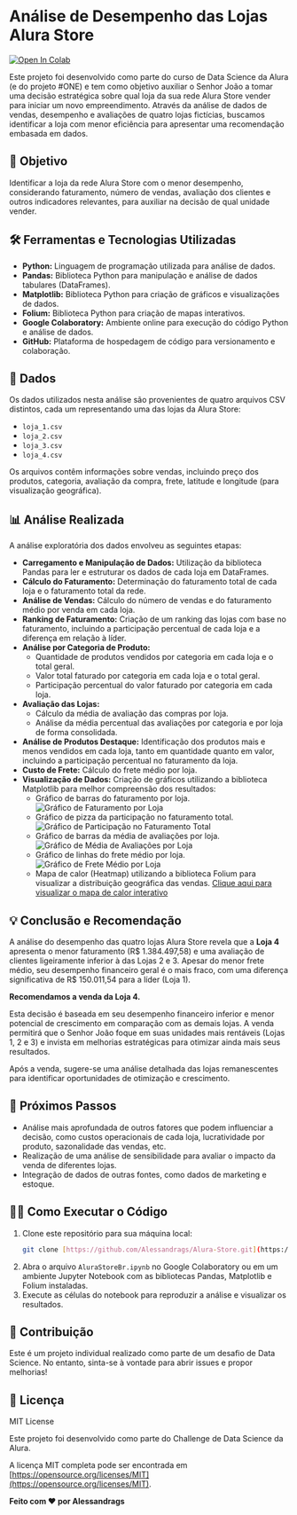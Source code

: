 # Análise de Desempenho das Lojas Alura Store

[![Open In Colab](https://colab.research.google.com/assets/colab-badge.svg)](https://colab.research.google.com/drive/1oUBYATjNsV7vghjaj5lYsZxS235fKmg6)


Este projeto foi desenvolvido como parte do curso de Data Science da Alura (e do projeto #ONE) e tem como objetivo auxiliar o Senhor João a tomar uma decisão estratégica sobre qual loja da sua rede Alura Store vender para iniciar um novo empreendimento. Através da análise de dados de vendas, desempenho e avaliações de quatro lojas fictícias, buscamos identificar a loja com menor eficiência para apresentar uma recomendação embasada em dados.

## 🎯 Objetivo

Identificar a loja da rede Alura Store com o menor desempenho, considerando faturamento, número de vendas, avaliação dos clientes e outros indicadores relevantes, para auxiliar na decisão de qual unidade vender.

## 🛠️ Ferramentas e Tecnologias Utilizadas

* **Python:** Linguagem de programação utilizada para análise de dados.
* **Pandas:** Biblioteca Python para manipulação e análise de dados tabulares (DataFrames).
* **Matplotlib:** Biblioteca Python para criação de gráficos e visualizações de dados.
* **Folium:** Biblioteca Python para criação de mapas interativos.
* **Google Colaboratory:** Ambiente online para execução do código Python e análise de dados.
* **GitHub:** Plataforma de hospedagem de código para versionamento e colaboração.

## 💾 Dados

Os dados utilizados nesta análise são provenientes de quatro arquivos CSV distintos, cada um representando uma das lojas da Alura Store:

* `loja_1.csv`
* `loja_2.csv`
* `loja_3.csv`
* `loja_4.csv`

Os arquivos contêm informações sobre vendas, incluindo preço dos produtos, categoria, avaliação da compra, frete, latitude e longitude (para visualização geográfica).

## 📊 Análise Realizada

A análise exploratória dos dados envolveu as seguintes etapas:

* **Carregamento e Manipulação de Dados:** Utilização da biblioteca Pandas para ler e estruturar os dados de cada loja em DataFrames.
* **Cálculo do Faturamento:** Determinação do faturamento total de cada loja e o faturamento total da rede.
* **Análise de Vendas:** Cálculo do número de vendas e do faturamento médio por venda em cada loja.
* **Ranking de Faturamento:** Criação de um ranking das lojas com base no faturamento, incluindo a participação percentual de cada loja e a diferença em relação à líder.
* **Análise por Categoria de Produto:**
    * Quantidade de produtos vendidos por categoria em cada loja e o total geral.
    * Valor total faturado por categoria em cada loja e o total geral.
    * Participação percentual do valor faturado por categoria em cada loja.
* **Avaliação das Lojas:**
    * Cálculo da média de avaliação das compras por loja.
    * Análise da média percentual das avaliações por categoria e por loja de forma consolidada.
* **Análise de Produtos Destaque:** Identificação dos produtos mais e menos vendidos em cada loja, tanto em quantidade quanto em valor, incluindo a participação percentual no faturamento da loja.
* **Custo de Frete:** Cálculo do frete médio por loja.
* **Visualização de Dados:** Criação de gráficos utilizando a biblioteca Matplotlib para melhor compreensão dos resultados:
    * Gráfico de barras do faturamento por loja. ![Gráfico de Faturamento por Loja](Imagens/faturamento_por_loja.png)
    * Gráfico de pizza da participação no faturamento total. ![Gráfico de Participação no Faturamento Total](Imagens/participacao_no_faturamento_por_loja.png)
    * Gráfico de barras da média de avaliações por loja. ![Gráfico de Média de Avaliações por Loja](Imagens/media_de_avaliacao_por_loja.png)
    * Gráfico de linhas do frete médio por loja. ![Gráfico de Frete Médio por Loja](Imagens/frete_medio_por_loja.png)
    * Mapa de calor (Heatmap) utilizando a biblioteca Folium para visualizar a distribuição geográfica das vendas.
      [Clique aqui para visualizar o mapa de calor interativo](mapa_de_calor.html)

## 💡 Conclusão e Recomendação

A análise do desempenho das quatro lojas Alura Store revela que a **Loja 4** apresenta o menor faturamento (R$ 1.384.497,58) e uma avaliação de clientes ligeiramente inferior à das Lojas 2 e 3. Apesar do menor frete médio, seu desempenho financeiro geral é o mais fraco, com uma diferença significativa de R$ 150.011,54 para a líder (Loja 1).

**Recomendamos a venda da Loja 4.**

Esta decisão é baseada em seu desempenho financeiro inferior e menor potencial de crescimento em comparação com as demais lojas. A venda permitirá que o Senhor João foque em suas unidades mais rentáveis (Lojas 1, 2 e 3) e invista em melhorias estratégicas para otimizar ainda mais seus resultados.

Após a venda, sugere-se uma análise detalhada das lojas remanescentes para identificar oportunidades de otimização e crescimento.

## 🚀 Próximos Passos

* Análise mais aprofundada de outros fatores que podem influenciar a decisão, como custos operacionais de cada loja, lucratividade por produto, sazonalidade das vendas, etc.
* Realização de uma análise de sensibilidade para avaliar o impacto da venda de diferentes lojas.
* Integração de dados de outras fontes, como dados de marketing e estoque.

## 🧑‍💻 Como Executar o Código

1.  Clone este repositório para sua máquina local:
    ```bash
    git clone [https://github.com/Alessandrags/Alura-Store.git](https://github.com/Alessandrags/Alura-Store.git)
    ```
2.  Abra o arquivo `AluraStoreBr.ipynb` no Google Colaboratory ou em um ambiente Jupyter Notebook com as bibliotecas Pandas, Matplotlib e Folium instaladas.
3.  Execute as células do notebook para reproduzir a análise e visualizar os resultados.

## 🤝 Contribuição

Este é um projeto individual realizado como parte de um desafio de Data Science. No entanto, sinta-se à vontade para abrir issues e propor melhorias!

## 📄 Licença

MIT License

Este projeto foi desenvolvido como parte do Challenge de Data Science da Alura.

A licença MIT completa pode ser encontrada em [https://opensource.org/licenses/MIT](https://opensource.org/licenses/MIT).

**Feito com ❤️ por Alessandrags**
